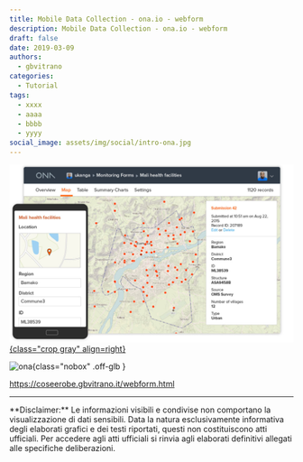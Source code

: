 ```yaml
---
title: Mobile Data Collection - ona.io - webform
description: Mobile Data Collection - ona.io - webform
draft: false
date: 2019-03-09
authors:
  - gbvitrano
categories:
  - Tutorial
tags:
  - xxxx
  - aaaa
  - bbbb
  - yyyy
social_image: assets/img/social/intro-ona.jpg
---
```

<style>
.md-typeset code { background-color: #fff0;}  
.md-typeset pre>code { background-color: #fff0;}  
</style>
[![biblioteca](intro-ona.jpg "Mobile Data Collection - ona.io - webform" ){class="crop gray" align=right}](index.md)

![ona](https://coseerobe.it/assets/img/workinprogress.jpg "Work in progress"){class="nobox" .off-glb }

https://coseerobe.gbvitrano.it/webform.html
<hr>
**Disclaimer:** Le informazioni visibili e condivise non comportano la visualizzazione di dati sensibili. Data la natura esclusivamente informativa degli elaborati grafici e dei testi riportati, questi non costituiscono atti ufficiali. Per accedere agli atti ufficiali si rinvia agli elaborati definitivi allegati alle specifiche deliberazioni.